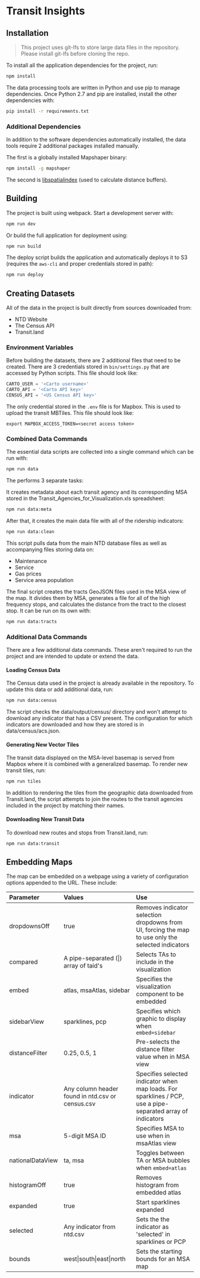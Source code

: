 # Transit Insights

## Installation

> This project uses git-lfs to store large data files in the repository. Please install git-lfs before cloning the repo.

To install all the application dependencies for the project, run:

```sh
npm install
```

The data processing tools are written in Python and use pip to manage dependencies. Once Python 2.7 and pip are installed, install the other dependencies with:

```sh
pip install -r requirements.txt 
```

### Additional Dependencies

In addition to the software dependencies automatically installed, the data tools require 2 additional packages installed manually.

The first is a globally installed Mapshaper binary:

```sh
npm install -g mapshaper
```

The second is [libspatialindex](https://libspatialindex.org/install.html) (used to calculate distance buffers). 

## Building

The project is built using webpack. Start a development server with:

```sh
npm run dev
```

Or build the full application for deployment using:

```sh
npm run build
```

The deploy script builds the application and automatically deploys it to S3 (requires the `aws-cli` and proper credentials stored in path):

```sh
npm run deploy
```

## Creating Datasets

All of the data in the project is built directly from sources downloaded from:

* NTD Website
* The Census API
* Transit.land

### Environment Variables

Before building the datasets, there are 2 additional files that need to be created. There are 3 credentials stored in `bin/settings.py` that are accessed by Python scripts. This file should look like:

```py
CARTO_USER = '<Carto username>'
CARTO_API = '<Carto API key>'
CENSUS_API = '<US Census API key>'
```

The only credential stored in the `.env` file is for Mapbox. This is used to upload the transit MBTiles. This file should look like:

```env
export MAPBOX_ACCESS_TOKEN=<secret access token>
```

### Combined Data Commands

The essential data scripts are collected into a single command which can be run with:

```sh
npm run data
```

The performs 3 separate tasks:

It creates metadata about each transit agency and its corresponding MSA stored in the Transit_Agencies_for_Visualization.xls spreadsheet:

```sh
npm run data:meta
```

After that, it creates the main data file with all of the ridership indicators:

```sh
npm run data:clean
```
 
This script pulls data from the main NTD database files as well as accompanying files storing data on:

* Maintenance
* Service
* Gas prices
* Service area population

The final script creates the tracts GeoJSON files used in the MSA view of the map. It divides them by MSA, generates a file for all of the high frequency stops, and calculates the distance from the tract to the closest stop. It can be run on its own with:

```sh
npm run data:tracts
```

### Additional Data Commands

There are a few additional data commands. These aren't required to run the project and are intended to update or extend the data.

#### Loading Census Data

The Census data used in the project is already available in the repository. To update this data or add additional data, run:

```sh
npm run data:census
```

The script checks the data/output/census/ directory and won't attempt to download any indicator that has a CSV present. The configuration for which indicators are downloaded and how they are stored is in data/census/acs.json.

#### Generating New Vector Tiles

The transit data displayed on the MSA-level basemap is served from Mapbox where it is combined with a generalized basemap. To render new transit tiles, run:

```sh
npm run tiles
```

In addition to rendering the tiles from the geographic data downloaded from Transit.land, the script attempts to join the routes to the transit agencies included in the project by matching their names.

#### Downloading New Transit Data

To download new routes and stops from Transit.land, run:

```sh
npm run data:transit
```

## Embedding Maps

The map can be embedded on a webpage using a variety of configuration options appended to the URL. These include:

| Parameter | Values | Use |
|:--|:--|:--|
| dropdownsOff | true | Removes indicator selection dropdowns from UI, forcing the map to use only the selected indicators |
| compared | A pipe-separated (\|) array of taid's | Selects TAs to include in the visualization |
| embed | atlas, msaAtlas, sidebar | Specifies the visualization component to be embedded |
| sidebarView | sparklines, pcp | Specifies which graphic to display when `embed=sidebar` |
| distanceFilter | 0.25, 0.5, 1 | Pre-selects the distance filter value when in MSA view |
| indicator | Any column header found in ntd.csv or census.csv | Specifies selected indicator when map loads. For sparklines / PCP, use a pipe-separated array of indicators |
| msa | 5-digit MSA ID | Specifies MSA to use when in msaAtlas view |
| nationalDataView | ta, msa | Toggles between TA or MSA bubbles when `embed=atlas` |
| histogramOff | true | Removes histogram from embedded atlas |
| expanded | true | Start sparklines expanded |
| selected | Any indicator from ntd.csv | Sets the the indicator as 'selected' in sparklines or PCP |
| bounds | west\|south\|east\|north | Sets the starting bounds for an MSA map |
